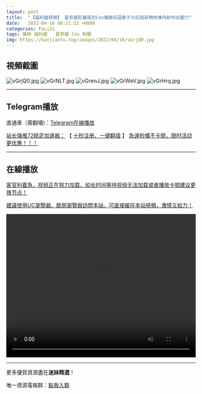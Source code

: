 ```yaml
---
layout: post
title:  "【福利姬视频】 星奈酱肛塞尾巴Cos喵娘乐园香子兰后庭异物肉棒内射中出蜜穴"
date:   2022-04-16 00:21:22 +0800
categories: FuLiJi
tags: 推特 福利姬   星奈酱 Cos 制服
img: https://kanjiantu.top/images/2022/04/16/vGrjQ0.jpg
---
```



## 視頻截圖

![vGrjQ0.jpg](https://kanjiantu.top/images/2022/04/16/vGrjQ0.jpg)
![vGrNLT.jpg](https://kanjiantu.top/images/2022/04/16/vGrNLT.jpg)
![vGrenJ.jpg](https://kanjiantu.top/images/2022/04/16/vGrenJ.jpg)
![vGrWeV.jpg](https://kanjiantu.top/images/2022/04/16/vGrWeV.jpg)
![vGrHrq.jpg](https://kanjiantu.top/images/2022/04/16/vGrHrq.jpg)

* * *
## Telegram播放

直通車（需翻墻)：[Telegram在線播放](https://t.me/mimeijingxuan/739)

<u>站长强推72稳定加速器：</u> 【 [十秒注册、一键翻墙](https://72vpn.xyz/#/register?code=mimei) 】
<u>  急速秒播不卡顿，限时活动更优惠！！！</u>
* * *
## 在線播放
<u>客官别着急，视频正在努力加载，如长时间等待视频无法加载或者播放卡顿建议更换节点！</u>

<u>建議使用UC瀏覽器、歐朋瀏覽器訪問本站，可直接緩存本站視頻，激情又給力！</u>
<center><video src="https://cdn.publer.io/uploads/videos/62519391db279740e76d8a06/0445f8b43995f80a34518e0bd93e6087.mp4" width="100%" height="380px" controls="controls"></video></center>

* * *
更多優質資源盡在**迷妹精選**！

唯一資源電報群：[點我入群](https://t.me/mimeijingxuan)


